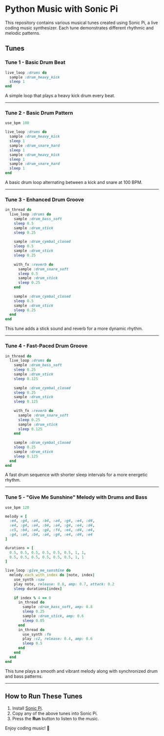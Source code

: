 # Python Music with Sonic Pi

This repository contains various musical tunes created using Sonic Pi, a live coding music synthesizer. Each tune demonstrates different rhythmic and melodic patterns.

## Tunes

### Tune 1 - Basic Drum Beat
```ruby
live_loop :drums do
  sample :drum_heavy_kick
  sleep 1
end
```
A simple loop that plays a heavy kick drum every beat.

---

### Tune 2 - Basic Drum Pattern
```ruby
use_bpm 100

live_loop :drums do
  sample :drum_heavy_kick
  sleep 1
  sample :drum_snare_hard
  sleep 1
  sample :drum_heavy_kick
  sleep 1
  sample :drum_snare_hard
  sleep 1
end
```
A basic drum loop alternating between a kick and snare at 100 BPM.

---

### Tune 3 - Enhanced Drum Groove
```ruby
in_thread do
  live_loop :drums do
    sample :drum_bass_soft
    sleep 0.5
    sample :drum_stick
    sleep 0.25
    
    sample :drum_cymbal_closed
    sleep 0.5
    sample :drum_stick
    sleep 0.25
    
    with_fx :reverb do
      sample :drum_snare_soft
      sleep 0.5
      sample :drum_stick
      sleep 0.25
    end
    
    sample :drum_cymbal_closed
    sleep 0.5
    sample :drum_stick
    sleep 0.25
  end
end
```
This tune adds a stick sound and reverb for a more dynamic rhythm.

---

### Tune 4 - Fast-Paced Drum Groove
```ruby
in_thread do
  live_loop :drums do
    sample :drum_bass_soft
    sleep 0.25
    sample :drum_stick
    sleep 0.125
    
    sample :drum_cymbal_closed
    sleep 0.25
    sample :drum_stick
    sleep 0.125
    
    with_fx :reverb do
      sample :drum_snare_soft
      sleep 0.25
      sample :drum_stick
      sleep 0.125
    end
    
    sample :drum_cymbal_closed
    sleep 0.25
    sample :drum_stick
    sleep 0.125
  end
end
```
A fast drum sequence with shorter sleep intervals for a more energetic rhythm.

---

### Tune 5 - "Give Me Sunshine" Melody with Drums and Bass
```ruby
use_bpm 120

melody = [
  :e4, :g4, :a4, :b4, :a4, :g4, :e4, :d4,
  :e4, :g4, :a4, :b4, :a4, :g4, :e4, :d4,
  :c5, :b4, :a4, :g4, :f4, :e4, :d4, :e4,
  :g4, :a4, :b4, :a4, :g4, :e4, :d4, :e4
]

durations = [
  0.5, 0.5, 0.5, 0.5, 0.5, 0.5, 1, 1,
  0.5, 0.5, 0.5, 0.5, 0.5, 0.5, 1, 1
]

live_loop :give_me_sunshine do
  melody.each_with_index do |note, index|
    use_synth :saw
    play note, release: 0.8, amp: 0.7, attack: 0.2
    sleep durations[index]
    
    if index % 4 == 0
      in_thread do
        sample :drum_bass_soft, amp: 0.8
        sleep 0.25
        sample :drum_stick, amp: 0.6
        sleep 0.05
      end
      in_thread do
        use_synth :fm
        play :c2, release: 0.4, amp: 0.6
        sleep 0.5
      end
    end
  end
end
```
This tune plays a smooth and vibrant melody along with synchronized drum and bass patterns.

---

## How to Run These Tunes
1. Install [Sonic Pi](https://sonic-pi.net/).
2. Copy any of the above tunes into Sonic Pi.
3. Press the **Run** button to listen to the music.

Enjoy coding music! 🎵
